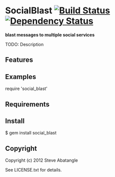 SocialBlast [![Build Status](https://secure.travis-ci.org/sabat/SocialBlast.png)][Continuous Integration] [![Dependency Status](https://gemnasium.com/sabat/SocialBlast.png)][Dependencies]
=========
**blast messages to multiple social services**

[Homepage]: https://github.com/sabat/social_blast#readme
[Issues]: https://github.com/sabat/social_blast/issues
[Documentation]: http://rubydoc.info/gems/social_blast/frames
[Continuous Integration]: http://travis-ci.org/sabat/SocialBlast "SocialBlast is built around the clock by travis-ci.org"
[Dependencies]: https://gemnasium.com/sabat/SocialBlast "SocialBlast dependencies on Gemnasium"

TODO: Description

## Features

## Examples

  require 'social_blast'

## Requirements

## Install

  $ gem install social_blast

## Copyright

Copyright (c) 2012 Steve Abatangle

See LICENSE.txt for details.
